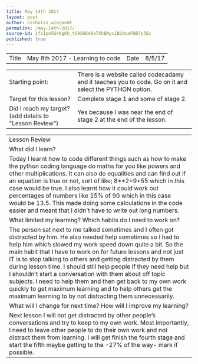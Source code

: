 ```yaml
---
title: May 14th 2017
layout: post
author: nicholas.wiegandt
permalink: /may-14th-2017/
source-id: 1fV1po5G4KgKh_tS95GKd9aTXhBMys1BiNueFQB7s3Ec
published: true
---
```

<table>
  <tr>
    <td>Title</td>
    <td>May 8th 2017 - Learning to code</td>
    <td>Date</td>
    <td>8/5/17</td>
  </tr>
</table>


<table>
  <tr>
    <td>Starting point:</td>
    <td>There is a website called codecadamy and it teaches you to code. Go on it and select the PYTHON option.</td>
  </tr>
  <tr>
    <td>Target for this lesson?</td>
    <td>Complete stage 1 and some of stage 2.</td>
  </tr>
  <tr>
    <td>Did I reach my target?
(add details to "Lesson Review")</td>
    <td>Yes because I was near the end of stage 2 at the end of the lesson.</td>
  </tr>
</table>


<table>
  <tr>
    <td>Lesson Review</td>
  </tr>
  <tr>
    <td>What did I learn?</td>
  </tr>
  <tr>
    <td>Today I learnt how to code different things such as how to make the python coding language do maths for you like powers and other multiplications. It can also do equalities and can find out if an equation is true or not, sort of like; 8**2=9+55 which in this case would be true. I also learnt how it could work out percentages of numbers like 15% of 90 which in this case would be 13.5. This made doing some calculations in the code easier and meant that I didn't have to write out long numbers.</td>
  </tr>
  <tr>
    <td>What limited my learning? Which habits do I need to work on?</td>
  </tr>
  <tr>
    <td>The person sat next to me talked sometimes and I often got distracted by him. He also needed help sometimes so I had to help him which slowed my work speed down quite a bit. So the main habit that I have to work on for future lessons and not just IT is to stop talking to others and getting distracted by them during lesson time. I should still help people if they need help but I shouldn’t start a conversation with them about off topic subjects. I need to help them and then get back to my own work quickly to get maximum learning and to help others get the maximum learning to by not distracting them unnecessarily.</td>
  </tr>
  <tr>
    <td>What will I change for next time? How will I improve my learning?</td>
  </tr>
  <tr>
    <td>Next lesson I will not get distracted by other people’s conversations and try to keep to my own work. Most importantly, I need to leave other people to do their own work and not distract them from learning. I will get finish the fourth stage and start the fifth maybe getting to the -27% of the way- mark if possible.</td>
  </tr>
</table>


